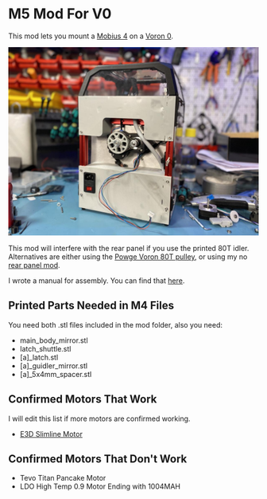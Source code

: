 ﻿# M5 Mod For V0
This mod lets you mount a [Mobius 4](https://github.com/VoronDesign/Mobius-Extruder) on a [Voron 0](https://github.com/VoronDesign/Voron-0).

![](./example.jpg)

This mod will interfere with the rear panel if you use the printed 80T idler.
Alternatives are either using the [Powge Voron 80T pulley](https://s.click.aliexpress.com/e/_ABNQZZ), or using my no [rear panel mod](../Easy_Access_Rear_Panels_v0).

I wrote a manual for assembly. You can find that [here](./Manual.pdf).

## Printed Parts Needed in M4 Files
You need both .stl files included in the mod folder, also you need:
- main_body_mirror.stl
- latch_shuttle.stl
- [a]_latch.stl
- [a]_guidler_mirror.stl
- [a]_5x4mm_spacer.stl

## Confirmed Motors That Work
I will edit this list if more motors are confirmed working.
- [E3D Slimline Motor](https://e3d-online.com/collections/motors/products/motors)

## Confirmed Motors That Don't Work
- Tevo Titan Pancake Motor
- LDO High Temp 0.9 Motor Ending with 1004MAH
